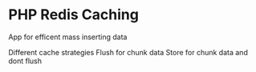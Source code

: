# PHP Redis Caching

App for efficent mass inserting data 

Different cache strategies
Flush for chunk data
Store for chunk data and dont flush